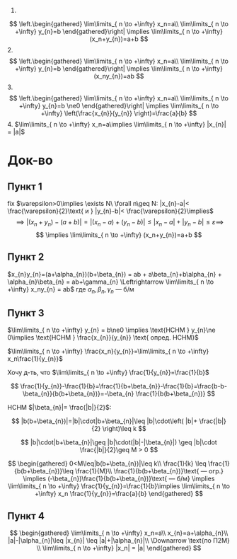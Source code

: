 1. 
$$
\left.\begin{gathered}
\lim\limits_{ n \to +\infty} x_n=a\\
\lim\limits_{ n \to +\infty} y_{n}=b 
\end{gathered}\right| \implies \lim\limits_{ n \to +\infty} (x_n+y_{n})=a+b 
$$
2. $$
\left.\begin{gathered}
\lim\limits_{ n \to +\infty} x_n=a\\
\lim\limits_{ n \to +\infty} y_{n}=b 
\end{gathered}\right| \implies \lim\limits_{ n \to +\infty} (x_ny_{n})=ab 
$$
3. $$
\left.\begin{gathered}
\lim\limits_{ n \to +\infty} x_n=a\\
\lim\limits_{ n \to +\infty} y_{n}=b \ne0
\end{gathered}\right| \implies \lim\limits_{ n \to +\infty} \left(\frac{x_{n}}{y_{n}} \right)=\frac{a}{b} 
$$
4. $\lim\limits_{ n \to +\infty} x_n=a\implies \lim\limits_{ n \to +\infty} |x_{n}| = |a|$
# Док-во
## Пункт 1

fix $\varepsilon>0\implies \exists N\ \forall n\geq N: |x_{n}-a|< \frac{\varepsilon}{2}\text{ и } |y_{n}-b|< \frac{\varepsilon}{2}\implies$
$$
\implies |(x_{n}+y_{n})-(a+b)|=|(x_{n}-a)+(y_{n}-b)|\leq |x_{n}-a|+|y_{n}-b|\leq \varepsilon\implies
$$
$$
\implies \lim\limits_{ n \to +\infty} (x_n+y_{n})=a+b 
$$
## Пункт 2

$x_{n}y_{n}=(a+\alpha_{n})(b+\beta_{n}) = ab + a\beta_{n}+b\alpha_{n} + \alpha_{n}\beta_{n} = ab+\gamma_{n} \Leftrightarrow \lim\limits_{ n \to +\infty} x_ny_{n} = ab$
где $\alpha_{n}, \beta_{n}, \gamma_{n}$ — б/м

## Пункт 3

$\lim\limits_{ n \to +\infty} y_{n} = b\ne0 \implies \text{НСНМ } y_{n}\ne 0\implies \text{НСНМ } \frac{x_{n}}{y_{n}} \text{ опред. НСНМ}$

$\lim\limits_{ n \to +\infty} \frac{x_n}{y_{n}}=\lim\limits_{ n \to +\infty} x_n\frac{1}{y_{n}}$

Хочу д-ть, что $\lim\limits_{ n \to +\infty} \frac{1}{y_{n}}=\frac{1}{b}$

$$
\frac{1}{y_{n}}-\frac{1}{b}=\frac{1}{b+\beta_{n}}-\frac{1}{b}=\frac{b-b-\beta_{n}}{b(b+\beta_{n})}=-\beta_{n} \frac{1}{b(b+\beta_{n})}
$$

НСНМ $|\beta_{n}|= \frac{|b|}{2}$:

$$
|b(b+\beta_{n})|=|b|\cdot|b+\beta_{n}|\leq |b|\cdot\left( |b|+ \frac{|b|}{2} \right)\leq k
$$

$$
|b|\cdot|b+\beta_{n}|\geq |b|\cdot(|b|-|\beta_{n}|) \geq |b|\cdot \frac{|b|}{2}\geq M > 0
$$

$$
\begin{gathered}
0<M\leq|b(b+\beta_{n})|\leq k\\
\frac{1}{k} \leq \frac{1}{b(b+\beta_{n})}\leq \frac{1}{M}\\
\frac{1}{b(b+\beta_{n})}\text{ — огр.} \implies (-\beta_{n})\frac{1}{b(b+\beta_{n})}\text{ — б/м} \implies \lim\limits_{ n \to +\infty} \frac{1}{y_{n}}=\frac{1}{b}\implies \lim\limits_{ n \to +\infty} x_n \frac{1}{y_{n}}=\frac{a}{b}  
\end{gathered}
$$

## Пункт 4

$$
\begin{gathered}
\lim\limits_{ n \to +\infty} x_n=a\\
x_{n}=a+\alpha_{n}\\
|a|-|\alpha_{n}|\leq |x_{n}| \leq |a|+|\alpha_{n}|\\
\Downarrow \text{по П2М} \\
\lim\limits_{ n \to +\infty} |x_n| = |a| 
\end{gathered}
$$
